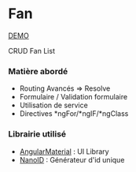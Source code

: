 # Fan
[DEMO](https://tf-fs-angular-fan-list.vercel.app/fans)

CRUD Fan List

### Matière abordé

- Routing Avancés => Resolve
- Formulaire / Validation formulaire
- Utilisation de service
- Directives \*ngFor/\*ngIF/\*ngClass

### Librairie utilisé

- [AngularMaterial](https://material.angular.io/) : UI Library
- [NanoID](https://www.npmjs.com/package/nanoid) : Générateur d'id unique
